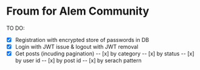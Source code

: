 # Froum for Alem Community

TO DO:
- [x] Registration with encrypted store of passwords in DB
- [x] Login with JWT issue & logout with JWT removal
- [x] Get posts (incuding pagination) 
-- [x] by category
-- [x] by status
-- [x] by user id
-- [x] by post id
-- [x] by serach pattern